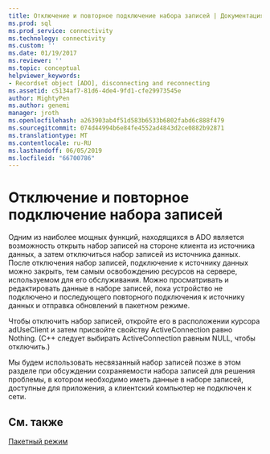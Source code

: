 ```yaml
---
title: Отключение и повторное подключение набора записей | Документация Майкрософт
ms.prod: sql
ms.prod_service: connectivity
ms.technology: connectivity
ms.custom: ''
ms.date: 01/19/2017
ms.reviewer: ''
ms.topic: conceptual
helpviewer_keywords:
- Recordset object [ADO], disconnecting and reconnecting
ms.assetid: c5134af7-81d6-4de4-9fd1-cfe29973545e
author: MightyPen
ms.author: genemi
manager: jroth
ms.openlocfilehash: a263903ab4f51d583b6533b6802fabd6c888f479
ms.sourcegitcommit: 074d44994b6e84fe4552ad4843d2ce0882b92871
ms.translationtype: MT
ms.contentlocale: ru-RU
ms.lasthandoff: 06/05/2019
ms.locfileid: "66700786"
---
```

# <a name="disconnecting-and-reconnecting-the-recordset"></a>Отключение и повторное подключение набора записей
Одним из наиболее мощных функций, находящихся в ADO является возможность открыть набор записей на стороне клиента из источника данных, а затем отключиться набор записей из источника данных. После отключения набор записей, подключение к источнику данных можно закрыть, тем самым освобождению ресурсов на сервере, используемом для его обслуживания. Можно просматривать и редактировать данные в наборе записей, пока устройство не подключено и последующего повторного подключения к источнику данных и отправка обновлений в пакетном режиме.  
  
 Чтобы отключить набор записей, откройте его в расположении курсора adUseClient и затем присвойте свойству ActiveConnection равно Nothing. (C++ следует выбирать ActiveConnection равным NULL, чтобы отключить.)  
  
 Мы будем использовать несвязанный набор записей позже в этом разделе при обсуждении сохраняемости набора записей для решения проблемы, в котором необходимо иметь данные в наборе записей, доступные для приложения, а клиентский компьютер не подключен к сети.  
  
## <a name="see-also"></a>См. также  
 [Пакетный режим](../../../ado/guide/data/batch-mode.md)

